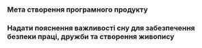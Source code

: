 ### Мета створення програмного продукту
### Надати пояснення важливості сну для забезпечення безпеки праці, дружби та створення живопису
